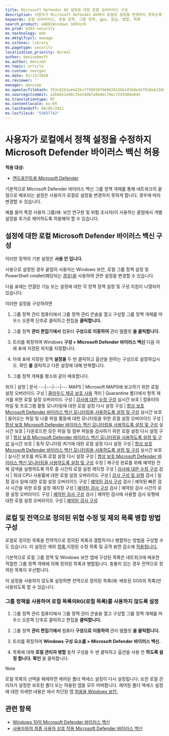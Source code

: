 ```yaml
---
title: Microsoft Defender AV 설정에 대한 로컬 오버라이드 구성
description: 사용자가 Microsoft Defender AV에서 로컬로 설정을 변경하지 못하도록 설정하거나 사용하지 않도록 설정
keywords: 로컬 오버라이드, 로컬 정책, 그룹 정책, gpo, 잠금, 병합, 목록
search.product: eADQiWindows 10XVcnh
ms.prod: m365-security
ms.technology: mde
ms.mktglfcycl: manage
ms.sitesec: library
ms.pagetype: security
localization_priority: Normal
author: denisebmsft
ms.author: deniseb
ms.topic: article
ms.custom: nextgen
ms.date: 02/13/2020
ms.reviewer: ''
manager: dansimp
ms.openlocfilehash: f83c62b3ae642bcff59910f668d2915bb143b8e42f818eb33d014b5540a8e30a
ms.sourcegitcommit: a1b66e1e80c25d14d67a9b46c79ec7245d88e045
ms.translationtype: MT
ms.contentlocale: ko-KR
ms.lasthandoff: 08/05/2021
ms.locfileid: "53857742"
---
```

# <a name="prevent-or-allow-users-to-locally-modify-microsoft-defender-antivirus-policy-settings"></a>사용자가 로컬에서 정책 설정을 수정하지 Microsoft Defender 바이러스 백신 허용


**적용 대상:**

- [엔드포인트용 Microsoft Defender](/microsoft-365/security/defender-endpoint/)

기본적으로 Microsoft Defender 바이러스 백신 그룹 정책 개체를 통해 네트워크의 끝점으로 배포되는 설정은 사용자가 로컬로 설정을 변경하지 못하게 합니다. 경우에 따라 변경할 수 있습니다.

예를 들어 특정 사용자 그룹(예: 보안 연구원 및 위협 조사자)이 사용하는 끝점에서 개별 설정을 추가로 제어하도록 허용해야 할 수 있습니다.

## <a name="configure-local-overrides-for-microsoft-defender-antivirus-settings"></a>설정에 대한 로컬 Microsoft Defender 바이러스 백신 구성

이러한 정책의 기본 설정은 **사용 안 입니다.**

사용으로 설정된 경우 끝점의 사용자는 Windows 보안, 로컬 그룹 정책 설정 및 PowerShell cmdlet(해당되는 [경우)을](microsoft-defender-security-center-antivirus.md) 사용하여 관련 설정을 변경할 수 있습니다.

다음 표에는 연결된 기능 또는 설정에 대한 각 정책 정책 설정 및 구성 지침이 나열되어 있습니다.

이러한 설정을 구성하려면

1. 그룹 정책 관리 컴퓨터에서 그룹 [](/previous-versions/windows/it-pro/windows-server-2008-R2-and-2008/cc731212(v=ws.11))정책 관리 콘솔을 열고 구성할 그룹 정책 개체를 마우스 오른쪽 단추로 클릭하고 편집을 **클릭합니다.**

2. 그룹 정책 **관리 편집기에서** 컴퓨터 **구성으로 이동하여** 관리 템플릿 **을 클릭합니다.**

3. 트리를 확장하여 Windows **구성 > Microsoft Defender 바이러스 백신** 다음 아래  표에 지정된 위치를 지정합니다.

4. 아래 표에 지정된 정책 **설정을** 두 번 클릭하고 옵션을 원하는 구성으로 설정하십시오. 확인 **을** 클릭하고 다른 설정에 대해 반복합니다.

5. 그룹 정책 개체를 평소와 같이 배포합니다.

위치 | 설정 | 문서
---|---|---|---
MAPS | Microsoft MAPS에 보고하기 위한 로컬 설정 오버라이드 구성 | [클라우드 제공 보호 사용](enable-cloud-protection-microsoft-defender-antivirus.md)
격리 | Quarantine 폴더에서 항목 제거를 위한 로컬 설정 오버라이드 구성 | [검사에 대한 수정 구성](configure-remediation-microsoft-defender-antivirus.md)
실시간 보호 | 컴퓨터의 파일 및 프로그램 활동 모니터링에 대한 로컬 설정 다시 설정 구성 | [항상 보호 Microsoft Defender 바이러스 백신 모니터링을 사용하도록 설정 및 구성](configure-real-time-protection-microsoft-defender-antivirus.md)
실시간 보호 | 들어오는 파일 및 나올 파일 활동에 대한 모니터링을 위한 로컬 설정 오버라이드 구성 | [항상 보호 Microsoft Defender 바이러스 백신 모니터링을 사용하도록 설정 및 구성](configure-real-time-protection-microsoft-defender-antivirus.md)
실시간 보호 | 다운로드한 모든 파일 및 첨부 파일을 검사하기 위한 로컬 설정 다시 설정 구성 | [항상 보호 Microsoft Defender 바이러스 백신 모니터링을 사용하도록 설정 및 구성](configure-real-time-protection-microsoft-defender-antivirus.md)
실시간 보호 | 동작 모니터링 켜기에 대한 로컬 설정 다시 설정 구성 | [항상 보호 Microsoft Defender 바이러스 백신 모니터링을 사용하도록 설정 및 구성](configure-real-time-protection-microsoft-defender-antivirus.md)
실시간 보호 | 실시간 보호를 켜도록 로컬 설정 다시 설정 구성 | [항상 보호 Microsoft Defender 바이러스 백신 모니터링을 사용하도록 설정 및 구성](configure-real-time-protection-microsoft-defender-antivirus.md)
수정 | 재구성 완료를 위해 예약된 전체 검색을 실행하도록 하루 중 시간의 로컬 설정 재지정 구성 | [검사에 대한 수정 구성](configure-remediation-microsoft-defender-antivirus.md)
검사 | 최대 CPU 사용률에 대한 로컬 설정 오버라이드 구성 | [검사 구성 및 실행](run-scan-microsoft-defender-antivirus.md)
검사 | 일정 검사 일에 대한 로컬 설정 오버라이드 구성 | [예약된 검사 구성](scheduled-catch-up-scans-microsoft-defender-antivirus.md)
검사 | 예약된 빠른 검사 시간을 위한 로컬 설정 재지정 구성 | [예약된 검사 구성](scheduled-catch-up-scans-microsoft-defender-antivirus.md)
검사 | 예약된 검사 시간의 로컬 설정 오버라이드 구성 | [예약된 검사 구성](scheduled-catch-up-scans-microsoft-defender-antivirus.md)
검사 | 예약된 검사에 사용할 검사 유형에 대한 로컬 설정 오버라이드 구성 | [예약된 검사 구성](scheduled-catch-up-scans-microsoft-defender-antivirus.md)

<a id="merge-lists"></a>

## <a name="configure-how-locally-and-globally-defined-threat-remediation-and-exclusions-lists-are-merged"></a>로컬 및 전역으로 정의된 위협 수정 및 제외 목록 병합 방법 구성

로컬로 정의된 목록을 전역적으로 정의된 목록과 결합하거나 병합하는 방법을 구성할 수도 있습니다. 이 설정은 제외 [목록,](configure-exclusions-microsoft-defender-antivirus.md)지정된 [](configure-remediation-microsoft-defender-antivirus.md)수정 목록 및 공격 표면 감소에 [적용됩니다.](/windows/security/threat-protection/microsoft-defender-atp/attack-surface-reduction)

기본적으로 로컬 그룹 정책 및 Windows 보안 앱에 구성된 목록은 네트워크에 배포한 적절한 그룹 정책 개체에 의해 정의된 목록과 병합됩니다. 충돌이 있는 경우 전역으로 정의된 목록이 우선합니다.

이 설정을 사용하지 않도록 설정하면 전역으로 정의된 목록(예: 배포된 GOS의 목록)만 사용되도록 할 수 있습니다.

### <a name="use-group-policy-to-disable-local-list-merging"></a>그룹 정책을 사용하여 로컬 목록의RG(로컬 목록)를 사용하지 않도록 설정

1. 그룹 정책 관리 컴퓨터에서 그룹 [](/previous-versions/windows/it-pro/windows-server-2008-R2-and-2008/cc731212(v=ws.11))정책 관리 콘솔을 열고 구성할 그룹 정책 개체를 마우스 오른쪽 단추로 클릭하고 편집을 **클릭합니다.**

2. 그룹 정책 **관리 편집기에서** 컴퓨터 **구성으로 이동하여** 관리 템플릿 **을 클릭합니다.**

3. 트리를 확장하여 **Windows 구성 요소를 > Microsoft Defender 바이러스 백신.**

4. 목록에 대해 **로컬 관리자 병합** 동작 구성을 두 번 클릭하고 옵션을 사용 안 **하도록 설정 합니다.** **확인** 을 클릭합니다.

> [!NOTE]
> 로컬 목록의 선택을 해제하면 제어된 폴더 액세스 설정이 다시 설정됩니다. 또한 로컬 관리자가 설정한 보호된 폴더 또는 허용된 앱을 모두 어버합니다. 제어된 폴더 액세스 설정에 대한 자세한 내용은 에서 차단된 앱 [허용을 Windows 보안.](https://support.microsoft.com/help/4046851/windows-10-allow-blocked-app-windows-security)

## <a name="related-topics"></a>관련 항목

- [Windows 10의 Microsoft Defender 바이러스 백신](microsoft-defender-antivirus-in-windows-10.md)
- [사용자와의 최종 사용자 상호 작용 Microsoft Defender 바이러스 백신](configure-end-user-interaction-microsoft-defender-antivirus.md)
